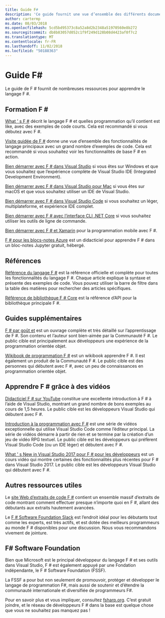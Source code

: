 ```yaml
---
title: Guide F#
description: 'Ce guide fournit une vue d’ensemble des différents documents de formation pour F #, un langage de programmation fonctionnels qui s’exécute sur .NET.'
author: cartermp
ms.date: 08/03/2018
ms.openlocfilehash: 5cd5bd95373c8a52a8d2b2348a51970560e8b272
ms.sourcegitcommit: db8b83057d052c1f9f249d128b08d4423af0f7c2
ms.translationtype: MT
ms.contentlocale: fr-FR
ms.lasthandoff: 11/02/2018
ms.locfileid: "50188363"
---
```

# <a name="f-guide"></a>Guide F#

Le guide de F # fournit de nombreuses ressources pour apprendre le langage F #.

## <a name="learning-f"></a>Formation F # #

[What ' s F #](what-is-fsharp.md) décrit le langage F # et quelles programmation qu’il contient est like, avec des exemples de code courts. Cela est recommandé si vous débutez avec F #.

[Visite guidée de F #](tour.md) donne une vue d’ensemble des fonctionnalités de langage principaux avec un grand nombre d’exemples de code. Cela est recommandé si vous souhaitez voir les fonctionnalités de base F # en action.

[Bien démarrer avec F # dans Visual Studio](get-started/get-started-visual-studio.md) si vous êtes sur Windows et que vous souhaitez que l’expérience complète de Visual Studio IDE (Integrated Development Environment).

[Bien démarrer avec F # dans Visual Studio pour Mac](get-started/get-started-with-visual-studio-for-mac.md) si vous êtes sur macOS et que vous souhaitez utiliser un IDE de Visual Studio.

[Bien démarrer avec F # dans Visual Studio Code](get-started/get-started-vscode.md) si vous souhaitez un léger, multiplateforme, et expérience IDE complet.

[Bien démarrer avec F # avec l’interface CLI .NET Core](get-started/get-started-command-line.md) si vous souhaitez utiliser les outils de ligne de commande.

[Bien démarrer avec F # et Xamarin](https://docs.microsoft.com/xamarin/cross-platform/platform/fsharp/) pour la programmation mobile avec F #.

[F # pour les blocs-notes Azure](https://notebooks.azure.com/Microsoft/libraries/samples/html/FSharp%20for%20Azure%20Notebooks.ipynb) est un didacticiel pour apprendre F # dans un bloc-notes Jupyter gratuit, hébergé.

## <a name="references"></a>Références

[Référence du langage F #](language-reference/index.md) est la référence officielle et complète pour toutes les fonctionnalités du langage F #. Chaque article explique la syntaxe et présente des exemples de code. Vous pouvez utiliser la barre de filtre dans la table des matières pour rechercher des articles spécifiques.

[Référence de bibliothèque F # Core](https://msdn.microsoft.com/visualfsharpdocs/conceptual/fsharp-core-library-reference) est la référence d’API pour la bibliothèque principale F #.

## <a name="additional-guides"></a>Guides supplémentaires

[F # par goût et](https://swlaschin.gitbooks.io/fsharpforfunandprofit/content/) est un ouvrage complète et très détaillé sur l’apprentissage de F #. Son contenu et l’auteur sont bien-aimée par la Communauté F #. Le public cible est principalement aux développeurs une expérience de la programmation orientée objet.

[Wikibook de programmation F #](https://en.wikibooks.org/wiki/F_Sharp_Programming) est un wikibook apprendre F #. Il est également un produit de la Communauté F #. Le public cible est des personnes qui débutent avec F #, avec un peu de connaissances en programmation orientée objet.

## <a name="learn-f-through-videos"></a>Apprendre F # grâce à des vidéos

[Didacticiel F # sur YouTube](https://www.youtube.com/watch?v=c7eNDJN758U) constitue une excellente introduction à F # à l’aide de Visual Studio, montrant un grand nombre de bons exemples au cours de 1,5 heures. Le public cible est les développeurs Visual Studio qui débutent avec F #.

[Introduction à la programmation avec F #](https://www.youtube.com/watch?v=Teak30_pXHk&list=PLEoMzSkcN8oNiJ67Hd7oRGgD1d4YBxYGC) est une série de vidéos exceptionnelle qui utilise Visual Studio Code comme l’éditeur principal. La série de vidéos démarre à partir de rien et se termine par la création d’un jeu de vidéo RPG textuel. Le public cible est les développeurs qui préfèrent Visual Studio Code (ou un IDE léger) et débutent avec F #.

[What ' s New in Visual Studio 2017 pour F # pour les développeurs](https://www.linkedin.com/learning/what-s-new-in-visual-studio-2017-for-f-sharp-for-developers) est un cours vidéo qui montre certaines des fonctionnalités plus récentes pour F # dans Visual Studio 2017. Le public cible est les développeurs Visual Studio qui débutent avec F #.

## <a name="other-useful-resources"></a>Autres ressources utiles

Le [site Web d’extraits de code F #](http://www.fssnip.net) contient un ensemble massif d’extraits de code montrant comment effectuer presque n’importe quoi en F #, allant des débutants aux extraits hautement avancées.

Le [F # Software Foundation Slack](https://fsharp.org/guides/slack/) est l’endroit idéal pour les débutants tout comme les experts, est très actifs, et est dotée des meilleurs programmeurs au monde F # disponibles pour une discussion. Nous vous recommandons vivement de jointure.

## <a name="the-f-software-foundation"></a>F# Software Foundation

Bien que Microsoft est le principal développeur du langage F # et ses outils dans Visual Studio, F # est également appuyé par une Fondation indépendante, le F # Software Foundation (FSSF).

La FSSF a pour but non seulement de promouvoir, protéger et développer le langage de programmation F#, mais aussi de soutenir et d’étendre la communauté internationale et diversifiée de programmeurs F#.

Pour en savoir plus et vous impliquer, consultez [fsharp.org](https://fsharp.org). C’est gratuit joindre, et le réseau de développeurs F # dans la base est quelque chose que vous ne souhaitez pas manquez pas !
